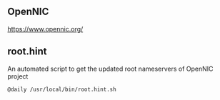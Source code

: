 ## OpenNIC

https://www.opennic.org/

## root.hint

An automated script to get the updated root nameservers of OpenNIC project 

`@daily /usr/local/bin/root.hint.sh`
